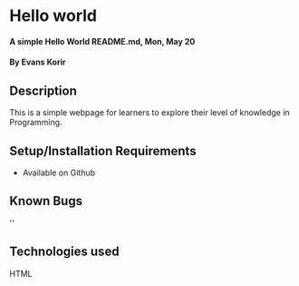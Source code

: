 # Hello world
#### A simple Hello World README.md, Mon, May 20
#### By **Evans Korir**
## Description
This is a simple webpage for learners to explore their level of knowledge in Programming.
## Setup/Installation Requirements
* Available on Github

## Known Bugs
''
## Technologies used
HTML

  
